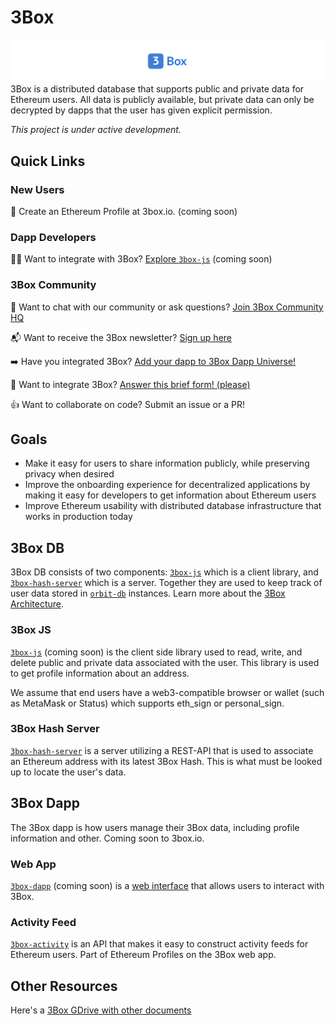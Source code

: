 # 3Box
![3Box Logo](./3box_widelogo.png)
3Box is a distributed database that supports public and private data for Ethereum users. All data is publicly available, but private data can only be decrypted by dapps that the user has given explicit permission.

*This project is under active development.*

## Quick Links

### New Users
👤 Create an Ethereum Profile at 3box.io. (coming soon)

### Dapp Developers
👩‍💻 Want to integrate with 3Box? [Explore `3box-js`](https://www.github.com/uport-project/3box-js) (coming soon)

### 3Box Community  
💬 Want to chat with our community or ask questions? [Join 3Box Community HQ](https://mailchi.mp/c671ca2b8093/3box)

📬 Want to receive the 3Box newsletter? [Sign up here](https://mailchi.mp/c671ca2b8093/3box)

➡️ Have you integrated 3Box? [Add your dapp to 3Box Dapp Universe!](./COMMUNITY-PROJECTS.md)

📝 Want to integrate 3Box? [Answer this brief form! (please)](https://airtable.com/shrDYkQCnzlVUvHGe)

👍 Want to collaborate on code? Submit an issue or a PR!

## Goals
* Make it easy for users to share information publicly, while preserving privacy when desired
* Improve the onboarding experience for decentralized applications by making it easy for developers to get information about Ethereum users
* Improve Ethereum usability with distributed database infrastructure that works in production today

## 3Box DB
3Box DB consists of two components: [`3box-js`](https://www.github.com/uport-project/3box-js) which is a client library, and [`3box-hash-server`](https://www.github.com/uport-project/3box-hash-server) which is a server. Together they are used to keep track of user data stored in [`orbit-db`](https://github.com/orbitdb/orbit-db) instances. Learn more about the [3Box Architecture](./ARCHITECTURE.md).

### 3Box JS
[`3box-js`](https://www.github.com/uport-project/3box-js) (coming soon) is the client side library used to read, write, and delete public and private data associated with the user. This library is used to get profile information about an address.

We assume that end users have a web3-compatible browser or wallet (such as MetaMask or Status) which supports eth_sign or personal_sign.

### 3Box Hash Server
[`3box-hash-server`](https://www.github.com/uport-project/3box-hash-server) is a server utilizing a REST-API that is used to associate an Ethereum address with its latest 3Box Hash. This is what must be looked up to locate the user's data.    

## 3Box Dapp
The 3Box dapp is how users manage their 3Box data, including profile information and other. Coming soon to 3box.io.

### Web App
[`3box-dapp`](https://www.github.com/uport-project/3box-dapp) (coming soon) is a [web interface](./3box_dapp_prototype_ui_example.png) that allows users to interact with 3Box.
    

### Activity Feed
[`3box-activity`](https://www.github.com/uport-project/3box-activity) is an API that makes it easy to construct activity feeds for Ethereum users. Part of Ethereum Profiles on the 3Box web app.

## Other Resources
Here's a [3Box GDrive with other documents](https://drive.google.com/drive/folders/16lZWMVFLKLk2nAZJQ7xQyzHKZzK734Ov?usp=sharing)

